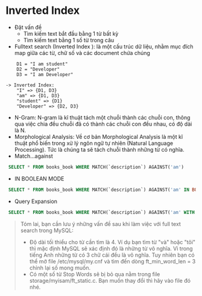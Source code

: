 # Inverted Index

- Đặt vấn đề
    + Tìm kiếm text bắt đầu bằng 1 từ bất kỳ
    + Tìm kiếm text bằng 1 số từ trong câu
- Fulltext search (Inverted Index ): là một cấu trúc dữ liệu, nhằm mục đích map giữa các từ, chữ số và các document chứa chúng
```text
    D1 = "I am student"
    D2 = "Developer"
    D3 = "I am Developer"
```

```text
-> Inverted Index:
    "I" => {D1, D3}
    "am" => {D1, D3}
    "student" => {D1}
    "Developer" => {D2, D3}
```

- N-Gram: N-gram là kĩ thuật tách một chuỗi thành các chuỗi con, thông qua việc chia đều chuỗi đã có thành các chuỗi con đều nhau, có độ dài là N.
- Morphological Analysis: Về cơ bản Morphological Analysis là một kĩ thuật phổ biến trong xử lý ngôn ngữ tự nhiên (Natural Language Processing). Tức là chúng ta sẽ tách chuỗi thành những từ có nghĩa.
- Match...against
```sql
 SELECT * FROM books_book WHERE MATCH(`description`) AGAINST('am')
```
- IN BOOLEAN MODE
```sql
 SELECT * FROM books_book WHERE MATCH(`description`) AGAINST('am' IN BOOLEAN MODE)
```

- Query Expansion
```sql
 SELECT * FROM books_book WHERE MATCH(`description`) AGAINST('am' WITH QUERY EXPANSION)
```

>Tóm lai, bạn cần lưu ý những vấn đề sau khi làm việc với full text search trong MySQL:
>- Độ dài tối thiểu cho từ cần tìm là 4. Ví dụ bạn tìm từ "và" hoặc "tôi" thì mặc định MySQL sẽ xác định đó là những từ vô nghĩa. Vì trong tiếng Anh những từ có 3 chữ cái đều là vô nghĩa. Tuy nhiên bạn có thể mở file /etc/mysql/my.cnf và tìm đến dòng ft_min_word_len = 3 chỉnh lại số mong muốn.
>- Có một số từ Stop Words sẽ bị bỏ qua nằm trong file storage/myisam/ft_static.c. Bạn muốn thay đổi thì hãy vào file đó nhé.
